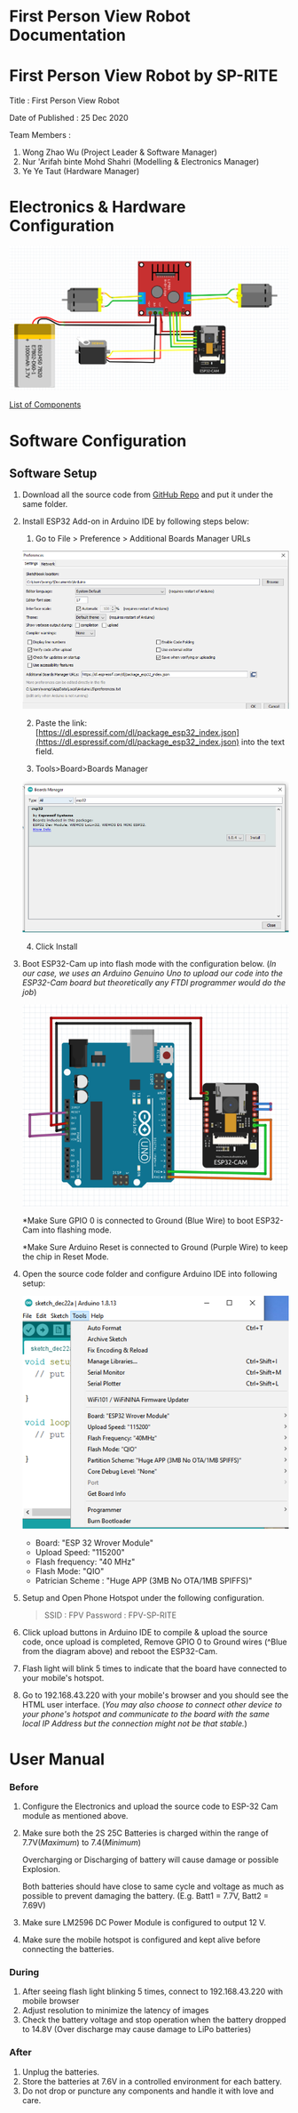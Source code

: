 # First Person View Robot Documentation

# First Person View Robot by SP-RITE

Title : First Person View Robot

Date of Published : 25 Dec 2020

Team Members : 

1. Wong Zhao Wu (Project Leader & Software Manager)
2. Nur 'Arifah binte Mohd Shahri  (Modelling & Electronics Manager)
3. Ye Ye Taut (Hardware Manager)

# Electronics & Hardware Configuration

![First%20Person%20View%20Robot%20Documentation%2077f1a5deff0344c2b96dc75bc3dfc474/Untitled.png](First%20Person%20View%20Robot%20Documentation%2077f1a5deff0344c2b96dc75bc3dfc474/Untitled.png)

[List of Components](https://www.notion.so/0d2a1703a1f74ff1b30ac4c3d93e549b)

# Software Configuration

## Software Setup

1. Download all the source code from [GitHub Repo](https://github.com/kiritowu) and put it under the same folder.
2. Install ESP32 Add-on in Arduino IDE by following steps below:
    1. Go to File > Preference > Additional Boards Manager URLs

    ![First%20Person%20View%20Robot%20Documentation%2077f1a5deff0344c2b96dc75bc3dfc474/Untitled%201.png](First%20Person%20View%20Robot%20Documentation%2077f1a5deff0344c2b96dc75bc3dfc474/Untitled%201.png)

    2. Paste the link: [https://dl.espressif.com/dl/package_esp32_index.json](https://dl.espressif.com/dl/package_esp32_index.json) into the text field.

    3. Tools>Board>Boards Manager

    ![First%20Person%20View%20Robot%20Documentation%2077f1a5deff0344c2b96dc75bc3dfc474/Untitled%202.png](First%20Person%20View%20Robot%20Documentation%2077f1a5deff0344c2b96dc75bc3dfc474/Untitled%202.png)

    4. Click Install

3. Boot ESP32-Cam up into flash mode with the configuration below.
(*In our case, we uses an Arduino Genuino Uno to upload our code into the ESP32-Cam board but theoretically any FTDI programmer would do the job*)

    ![First%20Person%20View%20Robot%20Documentation%2077f1a5deff0344c2b96dc75bc3dfc474/Untitled%203.png](First%20Person%20View%20Robot%20Documentation%2077f1a5deff0344c2b96dc75bc3dfc474/Untitled%203.png)

    *Make Sure GPIO 0 is connected to Ground (Blue Wire) to boot ESP32-Cam into flashing mode.

    *Make Sure Arduino Reset is connected to Ground (Purple Wire) to keep the chip in Reset Mode.

4. Open the source code folder and configure Arduino IDE into following setup:

    ![First%20Person%20View%20Robot%20Documentation%2077f1a5deff0344c2b96dc75bc3dfc474/Untitled%204.png](First%20Person%20View%20Robot%20Documentation%2077f1a5deff0344c2b96dc75bc3dfc474/Untitled%204.png)

    - Board: "ESP 32 Wrover Module"
    - Upload Speed: "115200"
    - Flash frequency: "40 MHz"
    - Flash Mode: "QIO"
    - Patrician Scheme : "Huge APP (3MB No OTA/1MB SPIFFS)"
5. Setup and Open Phone Hotspot under the following configuration.

    > SSID : FPV
    Password : FPV-SP-RITE

6. Click upload buttons in Arduino IDE to compile & upload the source code, once upload is completed, Remove GPIO 0 to Ground wires (^Blue from the diagram above) and reboot the ESP32-Cam.
7. Flash light will blink 5 times to indicate that the board have connected to your mobile's hotspot.
8. Go to 192.168.43.220 with your mobile's browser and you should see the HTML user interface.
(*You may also choose to connect other device to your phone's hotspot and communicate to the board with the same local IP Address but the connection might not be that stable.*)

# User Manual

### Before

1. Configure the Electronics and upload the source code to ESP-32 Cam module as mentioned above.
2. Make sure both the 2S 25C Batteries is charged within the range of 7.7V(*Maximum*) to 7.4(*Minimum*)

    Overcharging or Discharging of battery will cause damage or possible Explosion.

    Both batteries should have close to same cycle and voltage as much as possible to prevent damaging the battery. (E.g. Batt1 = 7.7V, Batt2 = 7.69V)

3. Make sure LM2596 DC Power Module is configured to output 12 V.
4. Make sure the mobile hotspot is configured and kept alive before connecting the batteries.

### During

1. After seeing flash light blinking 5 times, connect to 192.168.43.220 with mobile browser
2. Adjust resolution to minimize the latency of images
3. Check the battery voltage and stop operation when the battery dropped to 14.8V (Over discharge may cause damage to LiPo batteries)

### After

1. Unplug the batteries.
2. Store the batteries at 7.6V in a controlled environment for each battery.
3. Do not drop or puncture any components and handle it with love and care.
